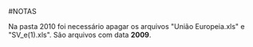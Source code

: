#NOTAS

Na pasta 2010 foi necessário apagar os arquivos "União Europeia.xls" e "SV_e(1).xls". São arquivos com data **2009**.
